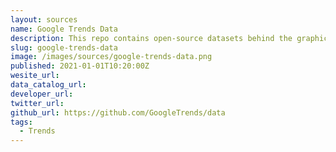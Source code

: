 ```yaml
---
layout: sources
name: Google Trends Data
description: This repo contains open-source datasets behind the graphics, interactives, and analyses at Google Trends. Every day we will add new datasets behind our graphics and charts.
slug: google-trends-data
image: /images/sources/google-trends-data.png
published: 2021-01-01T10:20:00Z
wesite_url:
data_catalog_url:
developer_url:
twitter_url:
github_url: https://github.com/GoogleTrends/data
tags:
  - Trends
---
```


